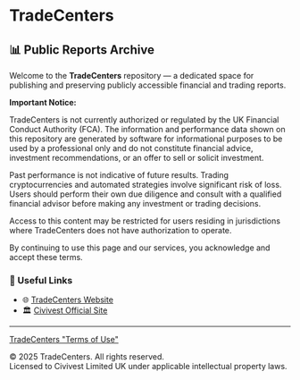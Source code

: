 # TradeCenters

## 📊 Public Reports Archive

Welcome to the **TradeCenters** repository — a dedicated space for publishing and preserving publicly accessible financial and trading reports.

**Important Notice:**

TradeCenters is not currently authorized or regulated by the UK Financial Conduct Authority (FCA). The information and performance data shown on this repository are generated by software for informational purposes to be used by a professional only and do not constitute financial advice, investment recommendations, or an offer to sell or solicit investment.

Past performance is not indicative of future results. Trading cryptocurrencies and automated strategies involve significant risk of loss. Users should perform their own due diligence and consult with a qualified financial advisor before making any investment or trading decisions.

Access to this content may be restricted for users residing in jurisdictions where TradeCenters does not have authorization to operate.

By continuing to use this page and our services, you acknowledge and accept these terms.

### 🔗 Useful Links

- 🌐 [TradeCenters Website](https://www.tradecenters.co.uk)
- 🏛️ [Civivest Official Site](https://www.civivest.com)

---
[TradeCenters "Terms of Use"](https://www.tradecenters.co.uk/en/terms-of-use)

© 2025 TradeCenters. All rights reserved.  
Licensed to Civivest Limited UK under applicable intellectual property laws.
